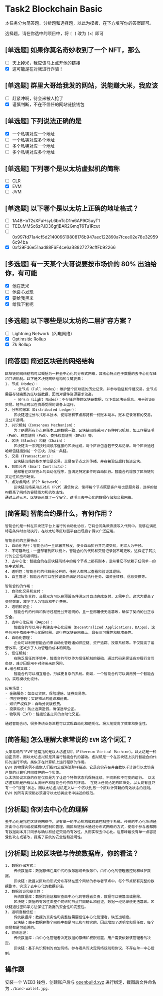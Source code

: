 # Task2 Blockchain Basic

本任务分为简答题、分析题和选择题，以此为模板，在下方填写你的答案即可。

选择题，请在你选中的项目中，将 `[ ]` 改为 `[x]` 即可

## [单选题] 如果你莫名奇妙收到了一个 NFT，那么

- [ ] 天上掉米，我应该马上点开他的链接
- [x] 这可能是在对我进行诈骗！

## [单选题] 群里大哥给我发的网站，说能赚大米，我应该

- [ ] 赶紧冲啊，待会米被人抢了
- [x] 谨慎判断，不在不信任的网站链接钱包

## [单选题] 下列说法正确的是

- [x] 一个私钥对应一个地址
- [ ] 一个私钥对应多个地址
- [ ] 多个私钥对应一个地址
- [ ] 多个私钥对应多个地址

## [单选题] 下列哪个是以太坊虚拟机的简称

- [ ] CLR
- [x] EVM
- [ ] JVM

## [单选题] 以下哪个是以太坊上正确的地址格式？

- [ ] 1A4BHoT2sXFuHsyL6bnTcD1m6AP9C5uyT1
- [ ] TEEuMMSc6zPJD36gfjBAR2GmqT6Tu1Rcut
- [ ] 0x997fd71a4cf5d214009619808176b947aec122890a7fcee02e78e329596c94ba
- [x] 0xf39Fd6e51aad88F6F4ce6aB8827279cffFb92266

## [多选题] 有一天某个大哥说要按市场价的 80% 出油给你，有可能

- [x] 他在洗米
- [ ] 他良心发现
- [x] 要给我黒米
- [x] 给我下套呢

## [多选题] 以下哪些是以太坊的二层扩容方案？

- [ ] Lightning Network（闪电网络）
- [x] Optimsitic Rollup
- [x] Zk Rollup

## [简答题] 简述区块链的网络结构

```
区块链的网络结构可以概括为一种去中心化的分布式网络，其核心特点在于数据的去中心化存储和共识机制。以下是区块链网络结构的关键要素：
1. 节点（Nodes）：
	- 全节点（Full Nodes）：维护整个区块链的历史记录，并参与验证和传播交易。全节点需要存储完整的区块链数据，因而对硬件资源要求较高。
	- 轻节点（Light Nodes）：不存储完整的区块链数据，仅下载区块头信息，用于验证新交易。轻节点可以在资源受限的设备上运行。
2. 分布式账本（Distributed Ledger）：
	区块链通过分布式账本技术，使得所有节点都持有一份账本副本。账本记录所有的交易，且公开透明。
3. 共识机制（Consensus Mechanism）：
	为了确保所有节点在账本上的数据一致，区块链网络采用了各种共识机制，如工作量证明（PoW）、权益证明（PoS）、委托权益证明（DPoS）等。
4. 区块（Blocks）和链（Chain）：
	区块链由一系列按时间顺序连接的区块组成，每个区块包含若干交易记录。每个区块通过哈希值链接到前一个区块，形成一条链。
5. 交易（Transactions）：
	区块链网络的基本单位是交易。交易在节点之间传播，并在被验证后打包进区块。
6. 智能合约（Smart Contracts）：
	是部署在区块链上的自动化程序，当满足特定条件时自动执行。智能合约增强了区块链的灵活性和应用场景。
7. 点对点网络（P2P Network）：
	区块链网络采用点对点（P2P）通信协议，使得每个节点既是客户端也是服务器，这样的结构提高了网络的容错能力和抗攻击性。
通过上述元素，区块链形成了一个安全、透明且去中心化的数据存储和交易网络。
```

## [简答题] 智能合约是什么，有何作用？

```
智能合约是一种在区块链平台上运行的自动化协议，它将合同条款直接写入代码中，能够在满足特定条件时自动执行，在以太坊等区块链平台出现后才得以广泛应用。

智能合约的主要特点：
1. 自动化执行：智能合约一旦部署并触发，便会自动执行并完成交易，无需人为干预。
2. 不可篡改性：一旦部署到区块链上，智能合约的代码和交易记录就不可更改，这保证了其执行的公正性和透明性。
3. 去中心化：智能合约在区块链网络中的每个节点上都有副本，意味着它不依赖于任何单一的集中式机构。
4. 透明性：智能合约的代码是公开的，任何人都可以查看和验证其逻辑。
5. 自主管理：智能合约可以在预设条件满足时自动执行任务，如资金转移、信息交换等。

智能合约的作用：
1. 自动化交易和支付：
	通过智能合约，交易双方可以在预设条件满足时自动完成支付，无需中介。这大大提高了交易效率，减少了人为错误和中介费用。
2. 透明和安全：
	智能合约的代码和执行过程是公开透明的，且一旦部署便无法篡改，确保了契约的公正与安全。
3. 去中心化应用（DApps）：
	智能合约可以用于构建去中心化应用（Decentralized Applications，DApps），这些应用不依赖于中心化服务器，运行在区块链网络上，具有高可靠性和抗攻击性。
4. 自动化管理：
	企业可以利用智能合约来自动化管理诸如供应链、资产追踪、投票系统等。不仅提高了运营效率，还减少了人为管理的成本和风险。
5. 信任机制：
	在缺乏信任的环境中，智能合约可以作为信任机制的基础，通过代码来保证各方履行合同条款，减少因信用不对称带来的风险。
6.组合和集成：
	智能合约可以相互组合，形成更复杂的系统。例如，一个智能合约可以调用另一个智能合约，实现模块化设计。

应用场景：
- 金融服务：如自动贷款、保险理赔、证券交易等。
- 供应链管理：实现物品的追踪和验真。
- 知识产权保护：自动分发版权费。
- 投票系统：防止选票造假，确保选举公正。
- 物联网（IoT）：智能设备之间的自动化交互。

通过智能合约，很多传统业务流程可以实现自动化和透明化，极大地提高了效率和安全性。
```

## [简答题] 怎么理解大家常说的 `EVM` 这个词汇？

```
大家常说的"EVM"通常指的是以太坊虚拟机（Ethereum Virtual Machine）。以太坊是一种加密货币，而以太坊虚拟机是其运行智能合约的基础。虚拟机是一个在区块链上执行智能合约代码的运行环境，类似于在计算机上运行程序的作用。
EVM 的物理实例不能像人们指向云或海浪那样描述，它是真实存在并由数以千计运行以太坊客户端的计算机共同维护的一个实体。
以太坊协议本身的存在仅仅是为了让这个特殊状态机保持连续、不间断和不可变的运行。 以太坊虚拟机是所有以太坊帐户和智能合约依存的环境。 在链上任何给定的区块处，以太坊有且只有一个“规范”状态，而以太坊虚拟机定义从一个区块到另一个区块计算新的有效状态的规则。
EVM 的所有实现都必须遵守以太坊黄皮书中描述的规范。
```

## [分析题] 你对去中心化的理解

```
去中心化是指在区块链网络中，没有单一的中心机构或权威控制整个系统。传统的中心化系统通常由中心机构或权威机构控制和管理，而区块链技术通过分布式网络的方式，使每个参与者都拥有数据副本并共同参与确认和验证交易的有效性，从而实现去中心化。这意味着没有单一点容易受到攻击或篡改，提高了系统的安全性和透明性。
```

## [分析题] 比较区块链与传统数据库，你的看法？

```
1. 数据存储方式：
	传统数据库：数据存储在集中式的服务器或云服务中，由中心化的管理者控制和维护数据。
	区块链：数据以区块的形式分布存储在整个网络的参与者节点中，每个节点都有完整的数据副本，实现了去中心化的数据存储。
2. 数据验证和安全性：
	传统数据库：数据的验证和审查由中心化的管理者负责，数据可以被篡改或删除。
	区块链：数据的有效性由整个网络的节点共同确认和验证，数据一经记录便无法篡改。区块链通过密码学方法保证了数据的安全性和完整性。
3. 透明度和信任：
	传统数据库：数据的真实性和完整性需要信任中心化管理者，缺乏透明度。
	区块链：由于数据在整个网络中都是可见和可核实的，因此增加了透明度和信任度，每个交易都是可追溯的。
4. 网络治理：
	传统数据库：由中心化管理者决定数据的存储和权限设置，用户需要依赖该管理者的决定。
	区块链：基于共识机制的自治网络，参与者共同决定网络规则和协议，不存在单一中心控制。
```

## 操作题

安装一个 WEB3 钱包，创建账户后与 [openbuild.xyz](https://openbuild.xyz/profile) 进行绑定，截图后文件命名为 `./bind-wallet.jpg`.

